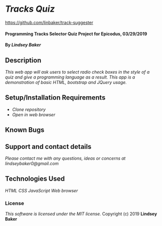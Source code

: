 # _Tracks Quiz_

https://github.com/linbaker/track-suggester

#### Programming Tracks Selector Quiz Project for Epicodus, 03/29/2019

#### By _**Lindsey Baker**_

## Description

_This web app will ask users to select radio check boxes in the style of a quiz and give a programming language as a result. This app is a demonstration of basic HTML, bootstrap and JQuery usage._

## Setup/Installation Requirements

* _Clone repository_
* _Open in web browser_

## Known Bugs


## Support and contact details

_Please contact me with any questions, ideas or concerns at lindseybaker0@gmail.com_

## Technologies Used

_HTML_
_CSS_
_JavaScript_
_Web browser_

### License

*This software is licensed under the MIT license.*
Copyright (c) 2019 **Lindsey Baker**
